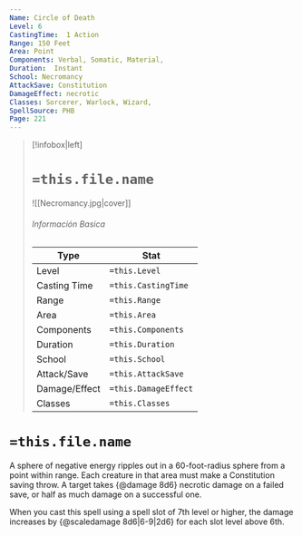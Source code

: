 ```yaml
---
Name: Circle of Death
Level: 6
CastingTime:  1 Action 
Range: 150 Feet
Area: Point
Components: Verbal, Somatic, Material, 
Duration:  Instant  
School: Necromancy
AttackSave: Constitution
DamageEffect: necrotic
Classes: Sorcerer, Warlock, Wizard, 
SpellSource: PHB
Page: 221
---
```


>[!infobox|left]
># `=this.file.name`
>![[Necromancy.jpg|cover]]
> ###### Información Basica
> Type |  Stat |
> ---|---|
> Level | `=this.Level` |
> Casting Time | `=this.CastingTime` |
> Range | `=this.Range` |
> Area | `=this.Area` |
> Components | `=this.Components` |
> Duration | `=this.Duration` |
> School | `=this.School` |
> Attack/Save | `=this.AttackSave` |
> Damage/Effect | `=this.DamageEffect` |
> Classes | `=this.Classes` |

# `=this.file.name`
A sphere of negative energy ripples out in a 60-foot-radius sphere from a point within range. Each creature in that area must make a Constitution saving throw. A target takes {@damage 8d6} necrotic damage on a failed save, or half as much damage on a successful one.



 


When you cast this spell using a spell slot of 7th level or higher, the damage increases by {@scaledamage 8d6|6-9|2d6} for each slot level above 6th. 